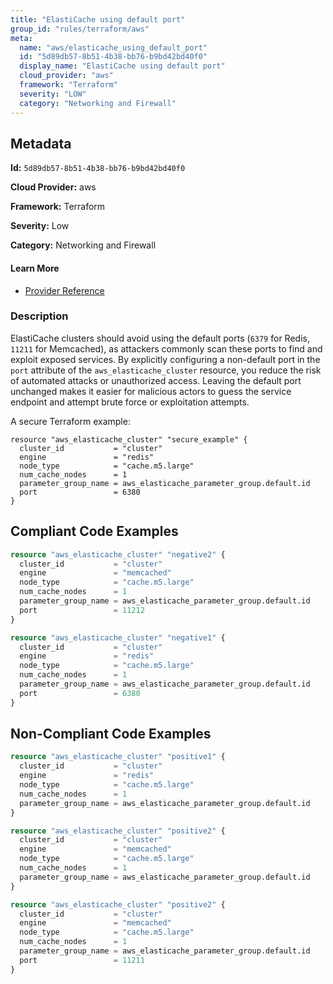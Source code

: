 ```yaml
---
title: "ElastiCache using default port"
group_id: "rules/terraform/aws"
meta:
  name: "aws/elasticache_using_default_port"
  id: "5d89db57-8b51-4b38-bb76-b9bd42bd40f0"
  display_name: "ElastiCache using default port"
  cloud_provider: "aws"
  framework: "Terraform"
  severity: "LOW"
  category: "Networking and Firewall"
---
```

## Metadata

**Id:** `5d89db57-8b51-4b38-bb76-b9bd42bd40f0`

**Cloud Provider:** aws

**Framework:** Terraform

**Severity:** Low

**Category:** Networking and Firewall

#### Learn More

 - [Provider Reference](https://registry.terraform.io/providers/hashicorp/aws/latest/docs/resources/elasticache_cluster#port)

### Description

 ElastiCache clusters should avoid using the default ports (`6379` for Redis, `11211` for Memcached), as attackers commonly scan these ports to find and exploit exposed services. By explicitly configuring a non-default port in the `port` attribute of the `aws_elasticache_cluster` resource, you reduce the risk of automated attacks or unauthorized access. Leaving the default port unchanged makes it easier for malicious actors to guess the service endpoint and attempt brute force or exploitation attempts.

A secure Terraform example:

```
resource "aws_elasticache_cluster" "secure_example" {
  cluster_id           = "cluster"
  engine               = "redis"
  node_type            = "cache.m5.large"
  num_cache_nodes      = 1
  parameter_group_name = aws_elasticache_parameter_group.default.id
  port                 = 6380
}
```


## Compliant Code Examples
```terraform
resource "aws_elasticache_cluster" "negative2" {
  cluster_id           = "cluster"
  engine               = "memcached"
  node_type            = "cache.m5.large"
  num_cache_nodes      = 1
  parameter_group_name = aws_elasticache_parameter_group.default.id
  port                 = 11212
}

```

```terraform
resource "aws_elasticache_cluster" "negative1" {
  cluster_id           = "cluster"
  engine               = "redis"
  node_type            = "cache.m5.large"
  num_cache_nodes      = 1
  parameter_group_name = aws_elasticache_parameter_group.default.id
  port                 = 6380
}

```
## Non-Compliant Code Examples
```terraform
resource "aws_elasticache_cluster" "positive1" {
  cluster_id           = "cluster"
  engine               = "redis"
  node_type            = "cache.m5.large"
  num_cache_nodes      = 1
  parameter_group_name = aws_elasticache_parameter_group.default.id
}

```

```terraform
resource "aws_elasticache_cluster" "positive2" {
  cluster_id           = "cluster"
  engine               = "memcached"
  node_type            = "cache.m5.large"
  num_cache_nodes      = 1
  parameter_group_name = aws_elasticache_parameter_group.default.id
}

```

```terraform
resource "aws_elasticache_cluster" "positive2" {
  cluster_id           = "cluster"
  engine               = "memcached"
  node_type            = "cache.m5.large"
  num_cache_nodes      = 1
  parameter_group_name = aws_elasticache_parameter_group.default.id
  port                 = 11211
}

```